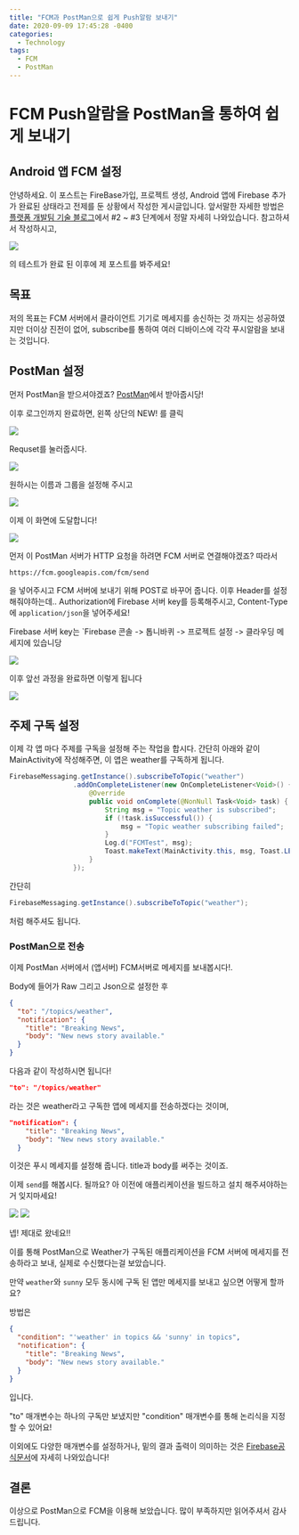 ```yaml
---
title: "FCM과 PostMan으로 쉽게 Push알람 보내기"
date: 2020-09-09 17:45:28 -0400
categories: 
  - Technology
tags:
  - FCM
  - PostMan
---
```


FCM Push알람을 PostMan을 통하여 쉽게 보내기
===========

## Android 앱 FCM 설정

안녕하세요. 이 포스트는 FireBase가입, 프로젝트 생성, Android 앱에 Firebase 추가가 완료된 상태라고 전제를 둔 상황에서 작성한 게시글입니다.
앞서말한 자세한 방법은 [플랫폼 개발팀 기술 블로그]("https://team-platform.tistory.com/17")에서 #2 ~ #3 단계에서 정말 자세히 나와있습니다. 참고하셔서 작성하시고,

<img src="/images/FCM_PostMan/photo1.png">

 의 테스트가 완료 된 이후에 제 포스트를 봐주세요!

## 목표

저의 목표는 FCM 서버에서 클라이언트 기기로 메세지를 송신하는 것 까지는 성공하였지만 더이상 진전이 없어, subscribe를 통하여 여러 디바이스에 각각 푸시알람을 보내는 것입니다.

## PostMan 설정

먼저 PostMan을 받으셔야겠죠? [PostMan]("https://www.postman.com/downloads/")에서 받아줍시당!

이후 로그인까지 완료하면, 왼쪽 상단의 NEW! 를 클릭

<img src="/images/FCM_PostMan/photo2.png">

Requset를 눌러줍시다.

<img src="/images/FCM_PostMan/photo3.png">

원하시는 이름과 그룹을 설정해 주시고

<img src="/images/FCM_PostMan/photo4.png">

이제 이 화면에 도달합니다!

<img src="/images/FCM_PostMan/photo5.png">

먼저 이 PostMan 서버가 HTTP 요청을 하려면 FCM 서버로 연결해야겠죠? 따라서
```
https://fcm.googleapis.com/fcm/send
```
을 넣어주시고 FCM 서버에 보내기 위해 POST로 바꾸어 줍니다.
이후 Header를 설정해줘야하는데.. 
Authorization에 Firebase 서버 key를 등록해주시고,
Content-Type에 ```application/json```을 넣어주세요!

Firebase 서버 key는 
`Firebase 콘솔 -> 톱니바퀴 -> 프로젝트 설정 -> 클라우딩 메세지에 있습니당

<img src="/images/FCM_PostMan/photo7.png">

이후 앞선 과정을 완료하면 이렇게 됩니다

<img src="/images/FCM_PostMan/photo6.png">

## 주제 구독 설정

이제 각 앱 마다 주제를 구독을 설정해 주는 작업을 합시다.
간단히 아래와 같이 MainActivity에 작성해주면, 이 앱은 weather를 구독하게 됩니다.

```java
FirebaseMessaging.getInstance().subscribeToTopic("weather")
                .addOnCompleteListener(new OnCompleteListener<Void>() {
                    @Override
                    public void onComplete(@NonNull Task<Void> task) {
                        String msg = "Topic weather is subscribed";
                        if (!task.isSuccessful()) {
                            msg = "Topic weather subscribing failed";
                        }
                        Log.d("FCMTest", msg);
                        Toast.makeText(MainActivity.this, msg, Toast.LENGTH_SHORT).show();
                    }
                });
```

간단히

```java
FirebaseMessaging.getInstance().subscribeToTopic("weather");
```

처럼 해주셔도 됩니다.

### PostMan으로 전송

이제 PostMan 서버에서 (앱서버) FCM서버로 메세지를 보내봅시다!.

Body에 들어가 Raw 그리고 Json으로 설정한 후 

```json
{
  "to": "/topics/weather",
  "notification": {
    "title": "Breaking News",
    "body": "New news story available."
  }
}
```

다음과 같이 작성하시면 됩니다!
```json
"to": "/topics/weather"
``` 
라는 것은 weather라고 구독한 앱에 메세지를 전송하겠다는 것이며,
```json
"notification": {
    "title": "Breaking News",
    "body": "New news story available."
  }
  ```
이것은 푸시 메세지를 설정해 줍니다. title과 body를 써주는 것이죠.

이제 `send`를 해봅시다. 될까요?
아 이전에 애플리케이션을 빌드하고 설치 해주셔야하는거 잊지마세요!

<img src="/images/FCM_PostMan/photo8.png">

<img src="/images/FCM_PostMan/photo10.png">

넵! 제대로 왔네요!!

이를 통해 PostMan으로 Weather가 구독된 애플리케이션을 FCM 서버에 메세지를 전송하라고 보내, 실제로 수신했다는걸 보았습니다.

만약 `weather`와 `sunny` 모두 동시에 구독 된 앱만 메세지를 보내고 싶으면 어떻게 할까요?

방법은 
```json
{
  "condition": "'weather' in topics && 'sunny' in topics",
  "notification": {
    "title": "Breaking News",
    "body": "New news story available."
  }
}
```
입니다.

"to" 매개변수는 하나의 구독만 보냈지만
"condition" 매개변수를 통해 논리식을 지정 할 수 있어요!

이외에도 다양한 매개변수를 설정하거나, 밑의 결과 출력이 의미하는 것은 
[Firebase공식문서](https://firebase.google.com/docs/cloud-messaging/http-server-ref?authuser=0)에 자세히 나와있습니다!

## 결론

이상으로 PostMan으로 FCM을 이용해 보았습니다.
많이 부족하지만 읽어주셔서 감사드립니다.